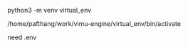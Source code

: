 python3 -m venv virtual_env 

 /home/pafthang/work/vimu-engine/virtual_env/bin/activate      

 need .env